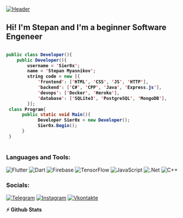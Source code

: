 ﻿[![Header](https://github.com/Sier0x/Sier0x/blob/main/Assets/Header.gif)](https://vk.com/sier0x)



## Hi! I'm Stepan and I'm a beginner Software Engeneer
##
<h4>
  
```Java
public class Developer(){
    public Developer(){
        username = 'Sier0x';
        name = 'Stepan Myasnikov';
        string code = new [{
            'frontend': ['HTML', 'CSS', 'JS', 'HTTP'],
            'backend': ['C#', 'CPP', 'Java', 'Express.js'],
            'devops': ['Docker', 'Heroku'],
            'database': ['SQLite3', 'PostgreSQL', 'MongoDB'],
        }];
 class Program{
      public static void Main(){
            Developer Sier0x = new Developer();
            Sier0x.Begin();
      }
 }       
 
```




### Languages and Tools:
![Flutter](https://img.shields.io/badge/-Flutter-090909?style=for-the-badge&logo=flutter&logoColor=47C5FB)
![Dart](https://img.shields.io/badge/-Dart-090909?style=for-the-badge&logo=dart&logoColor=097CDB)
![Firebase](https://img.shields.io/badge/-Firebase-090909?style=for-the-badge&logo=firebase&logoColor=F8C52C)
![TensorFlow](https://img.shields.io/badge/-TensorFlow-090909?style=for-the-badge&logo=tensorflow&logoColor=F88C00)
![JavaScript](https://img.shields.io/badge/-JavaScript-090909?style=for-the-badge&logo=JavaScript&logoColor=E9D54D)
![.Net](https://img.shields.io/badge/-Framework-090909?style=for-the-badge&logo=.net&logoColor=E5D3FF)
![C++](https://img.shields.io/badge/-C++-090909?style=for-the-badge&logo=C%2b%2b&logoColor=6296CC)

### Socials:
[![Telegram](https://img.shields.io/badge/-Telegram-090909?style=for-the-badge&logo=telegram&logoColor=27A0D9)](https://t.me/Sier0x)
[![Instagram](https://img.shields.io/badge/-Instagram-090909?style=for-the-badge&logo=instagram&logoColor=B4068E)](https://www.instagram.com/invites/contact/?i=1n03x1i82x8ht&utm_content=n4bragc)
[![Vkontakte](https://img.shields.io/badge/-Vkontakte-090909?style=for-the-badge&logo=Vk&logoColor=4F7DB3)](https://vk.com/Sier0x)

 <summary><b>⚡ Github Stats</b></summary>
